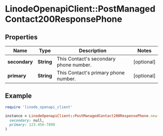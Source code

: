 # LinodeOpenapiClient::PostManagedContact200ResponsePhone

## Properties

| Name | Type | Description | Notes |
| ---- | ---- | ----------- | ----- |
| **secondary** | **String** | This Contact&#39;s secondary phone number. | [optional] |
| **primary** | **String** | This Contact&#39;s primary phone number. | [optional] |

## Example

```ruby
require 'linode_openapi_client'

instance = LinodeOpenapiClient::PostManagedContact200ResponsePhone.new(
  secondary: null,
  primary: 123-456-7890
)
```

